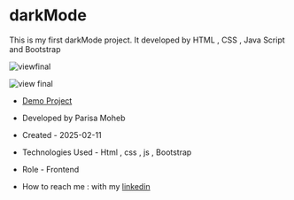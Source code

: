 # darkMode
This is my first darkMode project. It developed by HTML , CSS , Java Script and Bootstrap

![viewfinal](https://github.com/user-attachments/assets/01352367-ccc0-4a2e-9507-c8e2fa63ddde)

![view final]()

- [Demo Project](https://parisamohebweb.github.io/darkMode/)

- Developed by Parisa Moheb

- Created - 2025-02-11

- Technologies Used - Html , css , js , Bootstrap

- Role - Frontend

- How to reach me : with my [linkedin](https://www.linkedin.com/in/Parisa-moheb)

